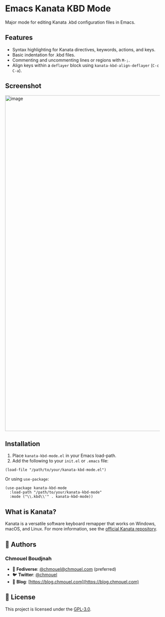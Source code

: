 # Emacs Kanata KBD Mode

Major mode for editing Kanata .kbd configuration files in Emacs.

## Features

* Syntax highlighting for Kanata directives, keywords, actions, and keys.
* Basic indentation for .kbd files.
* Commenting and uncommenting lines or regions with `M-;`.
* Align keys within a `deflayer` block using `kanata-kbd-align-deflayer` (`C-c C-a`).

## Screenshot

<img width="1744" height="1091" alt="image" src="https://github.com/user-attachments/assets/a4dd90be-71c6-4051-b604-edb0628ebe70" />

## Installation

1. Place `kanata-kbd-mode.el` in your Emacs load-path.
2. Add the following to your `init.el` or `.emacs` file:

```elisp
(load-file "/path/to/your/kanata-kbd-mode.el")
```

Or using `use-package`:

```elisp
(use-package kanata-kbd-mode
  :load-path "/path/to/your/kanata-kbd-mode"
  :mode ("\\.kbd\\'" . kanata-kbd-mode))
```

## What is Kanata?

Kanata is a versatile software keyboard remapper that works on Windows, macOS,
and Linux. For more information, see the [official Kanata
repository](https://github.com/jtroo/kanata).

## 👥 Authors

### Chmouel Boudjnah

* 🐘 **Fediverse**: [@chmouel@chmouel.com](https://fosstodon.org/@chmouel) (preferred)
* 🐦 **Twitter**: [@chmouel](https://twitter.com/chmouel)
* 📝 **Blog**: [https://blog.chmouel.com](https://blog.chmouel.com)

## 📃 License

This project is licensed under the [GPL-3.0](./LICENSE).
